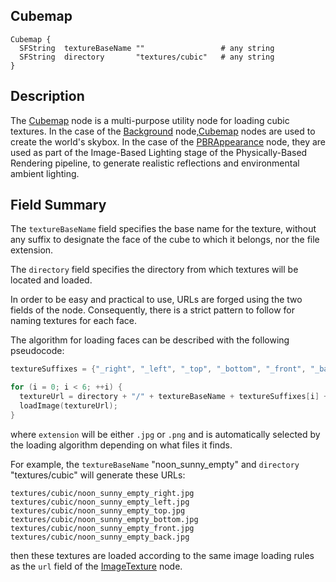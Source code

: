 ## Cubemap

```
Cubemap {
  SFString  textureBaseName ""                 # any string
  SFString  directory       "textures/cubic"   # any string
}
```

## Description

The [Cubemap](#cubemap) node is a multi-purpose utility node for loading cubic textures.
In the case of the [Background](background.md) node,[Cubemap](#cubemap) nodes are used to create the world's skybox.
In the case of the [PBRAppearance](pbrappearance.md) node, they are used as part of the Image-Based Lighting stage of the Physically-Based Rendering pipeline, to generate realistic reflections and environmental ambient lighting.



## Field Summary

The `textureBaseName` field specifies the base name for the texture, without any suffix to designate the face of the cube to which it belongs, nor the file extension.

The `directory` field specifies the directory from which textures will be located and loaded.

In order to be easy and practical to use, URLs are forged using the two fields of the node.
Consequently, there is a strict pattern to follow for naming textures for each face.

The algorithm for loading faces can be described with the following pseudocode:

```cpp
textureSuffixes = {"_right", "_left", "_top", "_bottom", "_front", "_back"};

for (i = 0; i < 6; ++i) {
  textureUrl = directory + "/" + textureBaseName + textureSuffixes[i] + extension;
  loadImage(textureUrl);
}

```
where `extension` will be either `.jpg` or `.png` and is automatically selected by the loading algorithm depending on what files it finds.

For example, the `textureBaseName` "noon\_sunny\_empty" and `directory` "textures/cubic" will generate these URLs:

```
textures/cubic/noon_sunny_empty_right.jpg
textures/cubic/noon_sunny_empty_left.jpg
textures/cubic/noon_sunny_empty_top.jpg
textures/cubic/noon_sunny_empty_bottom.jpg
textures/cubic/noon_sunny_empty_front.jpg
textures/cubic/noon_sunny_empty_back.jpg
```

then these textures are loaded according to the same image loading rules as the `url` field of the [ImageTexture](imagetexture.md#search-rule-of-the-texture-path) node.
